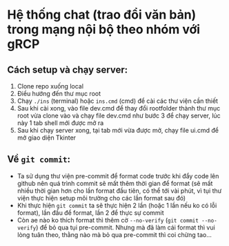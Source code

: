 # Hệ thống chat (trao đổi văn bản) trong mạng nội bộ theo nhóm với gRCP

## Cách setup và chạy server:

1. Clone repo xuống local
2. Điều hướng đến thư mục root
3. Chạy `./ins` (terminal) hoặc `ins.cmd` (cmd) để cài các thư viện cần thiết
4. Sau khi cài xong, vào file dev.cmd để thay đổi rootfolder thành thư mục root vừa clone vào và chạy file dev.cmd như bước 3 để chạy server, lúc này 1 tab shell mới được mở ra
5. Sau khi chạy server xong, tại tab mới vừa được mở, chạy file ui.cmd để mở giao diện Tkinter

## Về `git commit`:

- Ta sử dụng thư viện pre-commit để format code trước khi đẩy code lên github nên quá trình commit sẽ mất thêm thời gian để format (sẽ mất nhiều thời gian hơn cho lần format đầu tiên, có thể tới vài phút, vì tụi thư viện thực hiện setup môi trường cho các lần format sau đó)
- Khi thực hiện `git commit` ta sẽ thực hiện 2 lần (hoặc 1 lần nếu ko có lỗi format), lần đầu để format, lần 2 để thực sự commit
- Còn ae nào ko thích format thì thêm cờ `--no-verify` (`git commit --no-verify`) để bỏ qua tụi pre-commit. Nhưng mà đã làm cái format thì vui lòng tuân theo, thằng nào mà bỏ qua pre-commit thì coi chừng tao...
